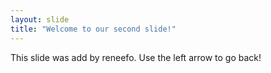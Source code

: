 ```yaml
---
layout: slide
title: "Welcome to our second slide!"
---
```

This slide was add by reneefo.
Use the left arrow to go back!
